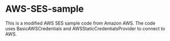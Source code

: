 # AWS-SES-sample

This is a modified AWS SES sample code from Amazon AWS. The code uses BasicAWSCredentials and AWSStaticCredentialsProvider to connect to AWS. 
